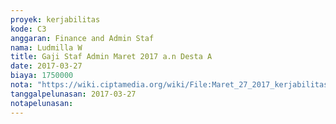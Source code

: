 ```yaml
---
proyek: kerjabilitas
kode: C3
anggaran: Finance and Admin Staf
nama: Ludmilla W
title: Gaji Staf Admin Maret 2017 a.n Desta A
date: 2017-03-27
biaya: 1750000
nota: "https://wiki.ciptamedia.org/wiki/File:Maret_27_2017_kerjabilitas_C3_gaji_finance%26adminstaf_desta695.jpg"
tanggalpelunasan: 2017-03-27
notapelunasan:
---
```

